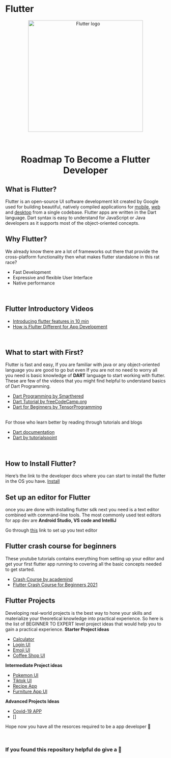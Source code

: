 # Flutter

<p align="center"><a href="https://flutter.dev/" target="_blank"><img src="https://tech.pelmorex.com/wp-content/uploads/2020/10/flutter-1030x488.png" width="360" height="350" title="Flutter" alt="Flutter logo"></a>
</p>

<br>

<h1 align="center"> Roadmap To Become a Flutter Developer </h1>

## What is Flutter?
Flutter is an open-source UI software development kit created by Google used for building beautiful, natively compiled applications for
[mobile](https://flutter.dev/docs), [web](https://flutter.dev/web) and [desktop](https://flutter.dev/desktop) from a single codebase. Flutter apps are written in the Dart language. Dart syntax is easy to understand for JavaScript or Java developers as it supports most of the object-oriented concepts.
<br>

## Why Flutter?
We already know there are a lot of frameworks out there that provide the cross-platform functionality then what makes flutter standalone in this rat race?
* Fast Development
* Expressive and flexible User Interface
* Native performance
<br>

## Flutter Introductory Videos
* [Introducing flutter features in 10 min](https://youtu.be/wgTBLj7rMPM)
* [How is Flutter Different for App Development](https://www.youtube.com/watch?v=l-YO9CmaSUM)

<br>

## What to start with First?
Flutter is fast and easy, If you are familiar with java or any object-oriented language you are good to go but even If you are not no need to worry all you need is basic knowledge of <b>DART</b> language to start working with flutter.
<br>
These are few of the videos that you might find helpful to understand basics of Dart Programming.

* [Dart Programming by Smarthered](https://www.youtube.com/playlist?list=PLlxmoA0rQ-LyHW9voBdNo4gEEIh0SjG-q)
* [Dart Tutorial by freeCodeCamp.org](https://youtu.be/Ej_Pcr4uC2Q)
* [Dart for Beginners by TensorProgramming](https://www.youtube.com/playlist?list=PLJbE2Yu2zumDjfrfu8kisK9lQVcpMDDzZ)

<br>
 For those who learn better by reading through tutorials and blogs
 
 * [Dart documentation](https://dart.dev/tutorials)
 * [Dart by tutorialspoint](https://www.tutorialspoint.com/dart_programming/index.htm)
 
 <br>

 ## How to Install Flutter?
 Here’s the link to the developer docs where you can start to install the flutter in the OS you have.
 [Install](https://flutter.dev/docs/get-started/install)

 ## Set up an editor for Flutter
 once you are done with installing flutter sdk next you need is a text editor combined with command-line tools. The most commonly used test editors for app dev are <b>Android Studio, VS code and IntelliJ</b>
 <br>

 Go through [this](https://flutter.dev/docs/get-started/editor) link to set up you text editor
 
 ## Flutter crash course for beginners
 These youtube tutorials contains everything from setting up your editor and get your first flutter app running to covering all the basic concepts needed to get started.
 
 * [Crash Course by academind](https://youtu.be/x0uinJvhNxI)  
 * [Flutter Crash Course for Beginners 2021](https://youtu.be/Pns6DzAi-Hg)  

## Flutter Projects
Developing real-world projects is the best way to hone your skills and materialize your theoretical knowledge into practical experience. So here is the list of BEGINNER TO EXPERT level project ideas that would help you to gain a practical experience.
<b> Starter Project ideas </b>
* [Calculator](https://youtu.be/l4bLPfS1uik)
* [Login UI](https://youtu.be/efbB8-x9T2c)
* [Emoji UI](https://youtu.be/A1ski_fjSlY)
* [Coffee Shop UI](https://youtu.be/pn5gfGIfBpI)

<b> Intermediate Project ideas </b>
 * [Pokemon UI](https://youtu.be/yeXJqZCiwTQ)
 * [Tiktok UI](https://youtu.be/kJ2mGh5BLYk)
 * [Recipe App](https://youtu.be/bmmTY2lHaks)
 * [Furniture App UI](https://youtu.be/ZtPe6Zu6BA4)

<b> Advanced Projects Ideas </b>
* [Covid-19 APP](https://youtu.be/zx6uMCoW2gQ)
* []

 
 
 Hope now you have all the resorces required to be a app developer 🤩

<br>

<h3> If you found this repository helpful do give a 🌟 </h3>
